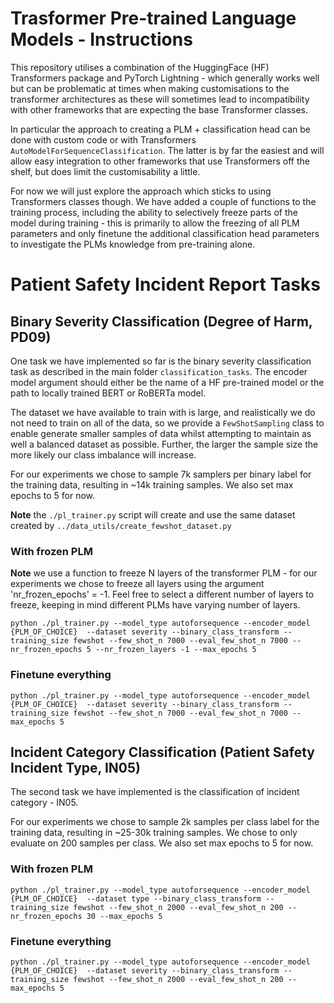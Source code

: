 # Trasformer Pre-trained Language Models - Instructions

This repository utilises a combination of the HuggingFace (HF) Transformers package and PyTorch Lightning - which generally works well but can be problematic at times when making customisations to the transformer architectures as these will sometimes lead to incompatibility with other frameworks that are expecting the base Transformer classes.

In particular the approach to creating a PLM + classification head can be done with custom code or with Transformers `AutoModelForSequenceClassification`. The latter is by far the easiest and will allow easy integration to other frameworks that use Transformers off the shelf, but does limit the customisability a little.

For now we will just explore the approach which sticks to using Transformers classes though. We have added a couple of functions to the training process, including the ability to selectively freeze parts of the model during training - this is primarily to allow the freezing of all PLM parameters and only finetune the additional classification head parameters to investigate the PLMs knowledge from pre-training alone.

# Patient Safety Incident Report Tasks
## Binary Severity Classification (Degree of Harm, PD09)

One task we have implemented so far is the binary severity classification task as described in the main folder `classification_tasks`. The encoder model argument should either be the name of a HF pre-trained model or the path to locally trained BERT or RoBERTa model.

The dataset we have available to train with is large, and realistically we do not need to train on all of the data, so we provide a `FewShotSampling` class to enable generate smaller samples of data whilst attempting to maintain as well a balanced dataset as possible. Further, the larger the sample size the more likely our class imbalance will increase.

For our experiments we chose to sample 7k samplers per binary label for the training data, resulting in ~14k training samples. We also set max epochs to 5 for now.

**Note** the `./pl_trainer.py` script will create and use the same dataset created by `../data_utils/create_fewshot_dataset.py`

### With frozen PLM

**Note** we use a function to freeze N layers of the transformer PLM - for our experiments we chose to freeze all layers using the argument 'nr_frozen_epochs' = -1. Feel free to select a different number of layers to freeze, keeping in mind different PLMs have varying number of layers.

```{bash}
python ./pl_trainer.py --model_type autoforsequence --encoder_model {PLM_OF_CHOICE}  --dataset severity --binary_class_transform --training_size fewshot --few_shot_n 7000 --eval_few_shot_n 7000 --nr_frozen_epochs 5 --nr_frozen_layers -1 --max_epochs 5
```

### Finetune everything
```{bash}
python ./pl_trainer.py --model_type autoforsequence --encoder_model {PLM_OF_CHOICE}  --dataset severity --binary_class_transform --training_size fewshot --few_shot_n 7000 --eval_few_shot_n 7000 --max_epochs 5
```

## Incident Category Classification (Patient Safety Incident Type, IN05)
The second task we have implemented is the classification of incident category - IN05.

For our experiments we chose to sample 2k samples per class label for the training data, resulting in ~25-30k training samples. We chose to only evaluate on 200 samples per class. We also set max epochs to 5 for now.

### With frozen PLM
```{bash}
python ./pl_trainer.py --model_type autoforsequence --encoder_model {PLM_OF_CHOICE}  --dataset type --binary_class_transform --training_size fewshot --few_shot_n 2000 --eval_few_shot_n 200 --nr_frozen_epochs 30 --max_epochs 5
```

### Finetune everything
```{bash}
python ./pl_trainer.py --model_type autoforsequence --encoder_model {PLM_OF_CHOICE}  --dataset severity --binary_class_transform --training_size fewshot --few_shot_n 2000 --eval_few_shot_n 200 --max_epochs 5
```
